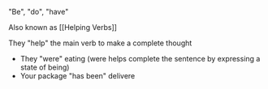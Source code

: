 "Be", "do", "have"

Also known as [[Helping Verbs]]

They "help" the main verb to make a complete thought

- They "were" eating (were helps complete the sentence by expressing a state of being)
- Your package "has been" delivere

